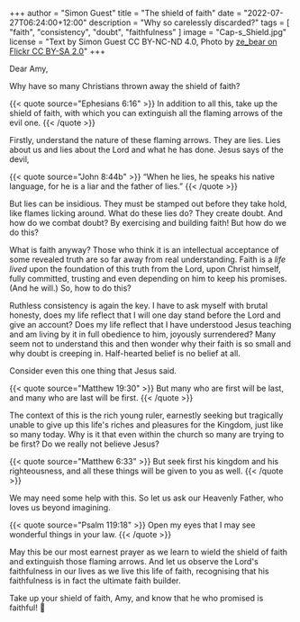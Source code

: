 +++
author = "Simon Guest"
title = "The shield of faith"
date = "2022-07-27T06:24:00+12:00"
description = "Why so carelessly discarded?"
tags = [ "faith", "consistency", "doubt", "faithfulness" ]
image = "Cap-s_Shield.jpg"
license = "Text by Simon Guest CC BY-NC-ND 4.0, Photo by [ze_bear on Flickr CC BY-SA 2.0](https://www.flickr.com/photos/ho-fosho/5816817231/)"
+++

Dear Amy,

Why have so many Christians thrown away the shield of faith?

{{< quote source="Ephesians 6:16" >}}
In addition to all this, take up the shield of faith, with which you can extinguish all the flaming arrows of the evil one.
{{< /quote >}}

Firstly, understand the nature of these flaming arrows. They are lies. Lies about us and lies about the Lord and what he has done. Jesus says of the devil,

{{< quote source="John 8:44b" >}}
“When he lies, he speaks his native language, for he is a liar and the father of lies.”
{{< /quote >}}

But lies can be insidious. They must be stamped out before they take hold, like flames licking around. What do these lies do? They create doubt. And how do we combat doubt? By exercising and building faith! But how do we do this?

What is faith anyway? Those who think it is an intellectual acceptance of some revealed truth are so far away from real understanding. Faith is a _life lived_ upon the foundation of this truth from the Lord, upon Christ himself, fully committed, trusting and even depending on him to keep his promises. (And he will.) So, how to do this?

Ruthless consistency is again the key. I have to ask myself with brutal honesty, does my life reflect that I will one day stand before the Lord and give an account? Does my life reflect that I have understood Jesus teaching and am living by it in full obedience to him, joyously surrendered? Many seem not to understand this and then wonder why their faith is so small and why doubt is creeping in. Half-hearted belief is no belief at all.

Consider even this one thing that Jesus said.

{{< quote source="Matthew 19:30" >}}
But many who are first will be last, and many who are last will be first.
{{< /quote >}}

The context of this is the rich young ruler, earnestly seeking but tragically unable to give up this life's riches and pleasures for the Kingdom, just like so many today. Why is it that even within the church so many are trying to be first? Do we really not believe Jesus?

{{< quote source="Matthew 6:33" >}}
But seek first his kingdom and his righteousness, and all these things will be given to you as well.
{{< /quote >}}

We may need some help with this. So let us ask our Heavenly Father, who loves us beyond imagining.

{{< quote source="Psalm 119:18" >}}
Open my eyes that I may see wonderful things in your law.
{{< /quote >}}

May this be our most earnest prayer as we learn to wield the shield of faith and extinguish those flaming arrows. And let us observe the Lord's faithfulness in our lives as we live this life of faith, recognising that his faithfulness is in fact the ultimate faith builder.

Take up your shield of faith, Amy, and know that he who promised is faithful! 🙏

